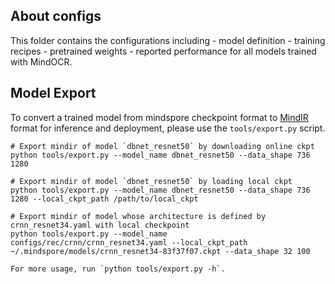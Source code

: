 
## About configs

This folder contains the configurations including 
    - model definition
    - training recipes
    - pretrained weights 
    - reported performance
    for all models trained with MindOCR.  

## Model Export 

To convert a trained model from mindspore checkpoint format to [MindIR](https://www.mindspore.cn/docs/zh-CN/r2.0.0-alpha/design/mindir.html) format for inference and deployment, please use the `tools/export.py` script. 

``` shell
# Export mindir of model `dbnet_resnet50` by downloading online ckpt
python tools/export.py --model_name dbnet_resnet50 --data_shape 736 1280

# Export mindir of model `dbnet_resnet50` by loading local ckpt
python tools/export.py --model_name dbnet_resnet50 --data_shape 736 1280 --local_ckpt_path /path/to/local_ckpt

# Export mindir of model whose architecture is defined by crnn_resnet34.yaml with local checkpoint
python tools/export.py --model_name configs/rec/crnn/crnn_resnet34.yaml --local_ckpt_path ~/.mindspore/models/crnn_resnet34-83f37f07.ckpt --data_shape 32 100

For more usage, run `python tools/export.py -h`.
